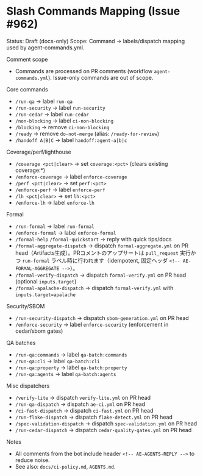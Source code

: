 # Slash Commands Mapping (Issue #962)

Status: Draft (docs-only)
Scope: Command → labels/dispatch mapping used by agent-commands.yml.

Comment scope
- Commands are processed on PR comments (workflow `agent-commands.yml`). Issue-only commands are out of scope.

Core commands
- `/run-qa` → label `run-qa`
- `/run-security` → label `run-security`
- `/run-cedar` → label `run-cedar`
- `/non-blocking` → label `ci-non-blocking`
- `/blocking` → remove `ci-non-blocking`
- `/ready` → remove `do-not-merge` (alias: `/ready-for-review`)
- `/handoff A|B|C` → label `handoff:agent-a|b|c`

Coverage/perf/lighthouse
- `/coverage <pct|clear>` → set `coverage:<pct>` (clears existing coverage:*)
- `/enforce-coverage` → label `enforce-coverage`
- `/perf <pct|clear>` → set `perf:<pct>`
- `/enforce-perf` → label `enforce-perf`
- `/lh <pct|clear>` → set `lh:<pct>`
- `/enforce-lh` → label `enforce-lh`

Formal
- `/run-formal` → label `run-formal`
- `/enforce-formal` → label `enforce-formal`
- `/formal-help` `/formal-quickstart` → reply with quick tips/docs
- `/formal-aggregate-dispatch` → dispatch `formal-aggregate.yml` on PR head（Artifacts生成）。PRコメントのアップサートは `pull_request` 実行かつ `run-formal` ラベル時に行われます（idempotent, 固定ヘッダ `<!-- AE-FORMAL-AGGREGATE -->`）。
- `/formal-verify-dispatch` → dispatch `formal-verify.yml` on PR head (optional `inputs.target`)
- `/formal-apalache-dispatch` → dispatch `formal-verify.yml` with `inputs.target=apalache`

Security/SBOM
- `/run-security-dispatch` → dispatch `sbom-generation.yml` on PR head
- `/enforce-security` → label `enforce-security` (enforcement in cedar/sbom gates)

QA batches
- `/run-qa:commands` → label `qa-batch:commands`
- `/run-qa:cli` → label `qa-batch:cli`
- `/run-qa:property` → label `qa-batch:property`
- `/run-qa:agents` → label `qa-batch:agents`

Misc dispatchers
- `/verify-lite` → dispatch `verify-lite.yml` on PR head
- `/run-qa-dispatch` → dispatch `ae-ci.yml` on PR head
- `/ci-fast-dispatch` → dispatch `ci-fast.yml` on PR head
- `/run-flake-dispatch` → dispatch `flake-detect.yml` on PR head
- `/spec-validation-dispatch` → dispatch `spec-validation.yml` on PR head
- `/run-cedar-dispatch` → dispatch `cedar-quality-gates.yml` on PR head

Notes
- All comments from the bot include header `<!-- AE-AGENTS-REPLY -->` to reduce noise.
- See also: `docs/ci-policy.md`, `AGENTS.md`.
